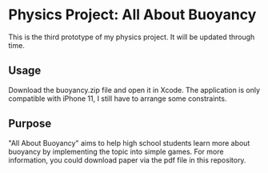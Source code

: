 # Physics Project: All About Buoyancy

This is the third prototype of my physics project. It will be updated through time.

## Usage

Download the buoyancy.zip file and open it in Xcode.
The application is only compatible with iPhone 11, I still have to arrange some constraints.

## Purpose

"All About Buoyancy" aims to help high school students learn more about buoyancy by implementing the topic into simple games. For more information, you could download paper via the pdf file in this repository.
